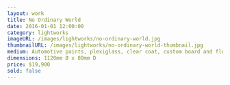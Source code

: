 ```yaml
---
layout: work
title: No Ordinary World
date: 2016-01-01 12:00:00
category: lightworks
imageURL: /images/lightworks/no-ordinary-world.jpg
thumbnailURL: /images/lightworks/no-ordinary-world-thumbnail.jpg
medium: Automotive paints, plexiglass, clear coat, custom board and flexi ply, LEDs, 24v power supply, electrical cable, 240v plug, micro controller
dimensions: 1120mm Ø x 80mm D
price: $19,900
sold: false
---
```

